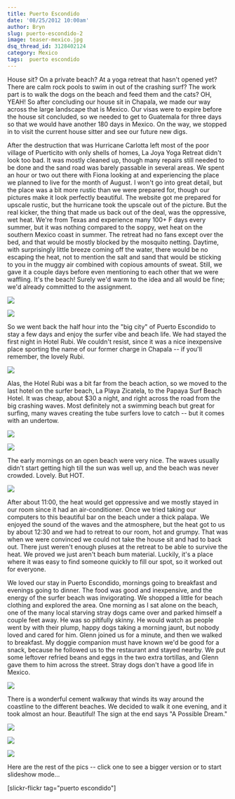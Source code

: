 ```yaml
---
title: Puerto Escondido
date: '08/25/2012 10:00am'
author: Bryn
slug: puerto-escondido-2
image: teaser-mexico.jpg
dsq_thread_id: 3128402124
category: Mexico
tags:  puerto escondido
---
```

House sit? On a private beach? At a yoga retreat that hasn't opened yet? There are calm rock pools to swim in out of the crashing surf? The work part is to walk the dogs on the beach and feed them and the cats? OH, YEAH! So after concluding our house sit in Chapala, we made our way across the large landscape that is Mexico. Our visas were to expire before the house sit concluded, so we needed to get to Guatemala for three days so that we would have another 180 days in Mexico. On the way, we stopped in to visit the current house sitter and see our future new digs.

After the destruction that was Hurricane Carlotta left most of the poor village of Puerticito with only shells of homes, La Joya Yoga Retreat didn't look too bad. It was mostly cleaned up, though many repairs still needed to be done and the sand road was barely passable in several areas. We spent an hour or two out there with Fiona looking at and experiencing the place we planned to live for the month of August. I won't go into great detail, but the place was a bit more rustic than we were prepared for, though our pictures make it look perfectly beautiful. The website got me prepared for upscale rustic, but the hurricane took the upscale out of the picture. But the real kicker, the thing that made us back out of the deal, was the oppressive, wet heat. We're from Texas and experience many 100+ F days every summer, but it was nothing compared to the soppy, wet heat on the southern Mexico coast in summer. The retreat had no fans except over the bed, and that would be mostly blocked by the mosquito netting. Daytime, with surprisingly little breeze coming off the water, there would be no escaping the heat, not to mention the salt and sand that would be sticking to you in the muggy air combined with copious amounts of sweat. Still, we gave it a couple days before even mentioning to each other that we were waffling. It's the beach! Surely we'd warm to the idea and all would be fine; we'd already committed to the assignment.

![](http://farm9.staticflickr.com/8431/7852290688_e110d140c1_n.jpg)

![](http://farm9.staticflickr.com/8428/7852302082_45a597fb42_n.jpg)

So we went back the half hour into the "big city" of Puerto Escondido to stay a few days and enjoy the surfer vibe and beach life. We had stayed the first night in Hotel Rubi. We couldn't resist, since it was a nice inexpensive place sporting the name of our former charge in Chapala -- if you'll remember, the lovely Rubi.

![](http://farm9.staticflickr.com/8296/7852285936_7461041995_n.jpg)

Alas, the Hotel Rubi was a bit far from the beach action, so we moved to the last hotel on the surfer beach, La Playa Zicatela, to the Papaya Surf Beach Hotel. It was cheap, about $30 a night, and right across the road from the big crashing waves. Most definitely not a swimming beach but great for surfing, many waves creating the tube surfers love to catch -- but it comes with an undertow.

![](http://farm9.staticflickr.com/8287/7852295292_9d03e58821_n.jpg)

![](http://farm9.staticflickr.com/8294/7839579366_e86c77bba6_n.jpg)

The early mornings on an open beach were very nice. The waves usually didn't start getting high till the sun was well up, and the beach was never crowded. Lovely. But HOT.

![](http://farm8.staticflickr.com/7128/7852350348_c319be0574_n.jpg)

After about 11:00, the heat would get oppressive and we mostly stayed in our room since it had an air-conditioner. Once we tried taking our computers to this beautiful bar on the beach under a thick palapa. We enjoyed the sound of the waves and the atmosphere, but the heat got to us by about 12:30 and we had to retreat to our room, hot and grumpy. That was when we were convinced we could not take the house sit and had to back out. There just weren't enough pluses at the retreat to be able to survive the heat. We proved we just aren't beach bum material. Luckily, it's a place where it was easy to find someone quickly to fill our spot, so it worked out for everyone.

We loved our stay in Puerto Escondido, mornings going to breakfast and evenings going to dinner. The food was good and inexpensive, and the energy of the surfer beach was invigorating. We shopped a little for beach clothing and explored the area. One morning as I sat alone on the beach, one of the many local starving stray dogs came over and parked himself a couple feet away. He was so pitifully skinny. He would watch as people went by with their plump, happy dogs taking a morning jaunt, but nobody loved and cared for him. Glenn joined us for a minute, and then we walked to breakfast. My doggie companion must have known we'd be good for a snack, because he followed us to the restaurant and stayed nearby. We put some leftover refried beans and eggs in the two extra tortillas, and Glenn gave them to him across the street. Stray dogs don't have a good life in Mexico.

![](http://farm9.staticflickr.com/8300/7839590628_df6d2746e7_n.jpg)

There is a wonderful cement walkway that winds its way around the coastline to the different beaches. We decided to walk it one evening, and it took almost an hour. Beautiful! The sign at the end says "A Possible Dream."

![](http://farm9.staticflickr.com/8422/7852330304_940316a7b4_n.jpg)

![](http://farm8.staticflickr.com/7251/7852325094_b10926da1b_n.jpg)

![](http://farm9.staticflickr.com/8305/7852336040_653a5ff4a2_n.jpg)

Here are the rest of the pics -- click one to see a bigger version or to start slideshow mode...

[slickr-flickr tag="puerto escondido"]